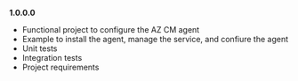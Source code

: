 **1.0.0.0**

- Functional project to configure the AZ CM agent
- Example to install the agent, manage the service, and confiure the agent
- Unit tests
- Integration tests
- Project requirements